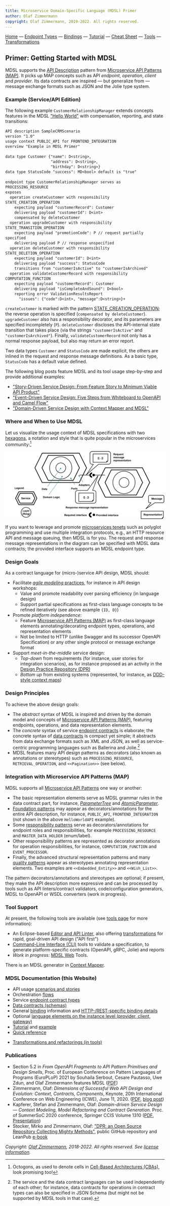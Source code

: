 ```yaml
---
title: Microservice Domain-Specific Language (MDSL) Primer
author: Olaf Zimmermann
copyright: Olaf Zimmermann, 2019-2022. All rights reserved.
---
```


[Home](./index) &mdash; [Endpoint Types](./servicecontract) &mdash; [Bindings](./bindings) &mdash; [Tutorial](./tutorial) &mdash; [Cheat Sheet](./quickreference) &mdash; [Tools](./tools) &mdash; [Transformations](./soad.md)

## Primer: Getting Started with MDSL

MDSL supports the [API Description](https://microservice-api-patterns.org/patterns/foundation/APIDescription) pattern from [Microservice API Patterns (MAP)](https://ozimmer.ch/patterns/2020/05/07/MAPMetaPost.html). It picks up MAP concepts such as API *endpoint*, *operation*, *client* and *provider*. Its data contracts are inspired — but generalize from — message exchange formats such as JSON and the Jolie type system.

### Example (Service/API Edition)

The following example `CustomerRelationshipManager` extends concepts features in the MDSL ["Hello World"](./index) with compensation, reporting, and state transitions:

~~~
API description SampleCRMScenario
version "1.0"
usage context PUBLIC_API for FRONTEND_INTEGRATION 
overview "Example in MDSL Primer"

data type Customer {"name": D<string>, 
                    "address": D<string>, 
                    "birthday": D<string>}
data type StatusCode "success": MD<bool> default is "true"

endpoint type CustomerRelationshipManager serves as PROCESSING_RESOURCE
exposes 
  operation createCustomer with responsibility STATE_CREATION_OPERATION
    expecting payload "customerRecord": Customer
    delivering payload "customerId": D<int>
    compensated by deleteCustomer
  operation upgradeCustomer with responsibility STATE_TRANSITION_OPERATION
    expecting payload "promotionCode": P // request partially specified
    delivering payload P // response unspecified
  operation deleteCustomer with responsibility STATE_DELETION_OPERATION
    expecting payload "customerId": D<int>
    delivering payload "success": StatusCode
    transitions from "customerIsActive" to "customerIsArchived"
  operation validateCustomerRecord with responsibility COMPUTATION_FUNCTION
    expecting payload "customerRecord": Customer
    delivering payload "isCompleteAndSound": D<bool>
    reporting error ValidationResultsReport 
      "issues": {"code":D<int>, "message":D<string>}+
~~~

`createCustomer` is marked with the pattern [STATE_CREATION_OPERATION](https://microservice-api-patterns.org/patterns/responsibility/operationResponsibilities/StateCreationOperation); the reverse operation is specified (`compensated by deleteCustomer`).  `upgradeCustomer` also has a responsibility decorator, and its parameters are specified incompletely (`P`). `deleteCustomer` discloses the API-internal state transition that takes place (via the strings `"customerIsActive"` and `"customerIsArchived"`). Finally, `validateCustomerRecord` not only has a normal response payload, but also may return an error report.

Two data types `Customer` and `StatusCode` are made explicit, the others are inlined in the request and response message definitions. As a basic type, `StatusCode` has a default value defined.

The following blog posts feature MDSL and its tool usage step-by-step and provide additional examples:

* ["Story-Driven Service Design: From Feature Story to Minimum Viable API Product"](https://ozimmer.ch/practices/2022/01/20/StoryDrivenServiceDesignDemo.html)
* ["Event-Driven Service Design: Five Steps from Whiteboard to OpenAPI and Camel Flow"](https://ozimmer.ch/practices/2022/01/13/EventDrivenServiceDesignDemo.html)
* ["Domain-Driven Service Design with Context Mapper and MDSL"](https://medium.com/olzzio/domain-driven-service-design-with-context-mapper-and-mdsl-d5a0fc6091c2)


### Where and When to Use MDSL 

Let us visualize the usage context of MDSL specifications with two [hexagons](https://herbertograca.com/2017/09/14/ports-adapters-architecture/), a notation and style that is quite popular in the microservices community:[^2] 

[^2]: Octogons, as used to denote cells in [Cell-Based Architectures (CBAs)](https://github.com/wso2/reference-architecture), look promising too!

<!-- [Solution Sketch of API Integration](MAP-HexagonionAODLegend.png) -->
<img src="MAP-HexagonionAODLegend.png" alt="Solution Sketch of API Integration" class="inline"/>

If you want to leverage and promote [microservices tenets](http://rdcu.be/mJPz) such as polyglot programming and use multiple integration protocols, e.g., an HTTP resource API and message queuing, then MDSL is for you. The request and response message representations in the diagram can be specified with MDSL data contracts; the provided interface supports an MDSL endpoint type.

### Design Goals

As a contract language for (micro-)service API design, MDSL should:

* Facilitate [*agile modeling* practices](http://agilemodeling.com/), for instance in API design workshops:
    * Value and promote readability over parsing efficiency (in language design)
    * Support partial specifications as first-class language concepts to be refined iteratively (see above example `{ID, D}`)
* Promote *platform independence*:
    * Feature [Microservice API Patterns (MAP)](https://microservice-api-patterns.org/) as first-class language elements annotating/decorating endpoint types, operations, and representation elements 
    * Not be limited to HTTP (unlike Swagger and its successor OpenAPI Specification) or any other single protocol or message exchange format
* Support *meet-in-the-middle* service design:
    * *Top-down* from requirements (for instance, user stories for integration scenarios), as for instance proposed as an activity in the [Design Practice Repository (DPR)](https://github.com/socadk/design-practice-repository) 
    * *Bottom up* from existing systems (represented, for instance, as [DDD-style context maps](https://contextmapper.org/))

<!-- retrofit paper page (Appendix A from SummerSoC paper on CML and MDSL? -->

### Design Principles

To achieve the above design goals:

* The *abstract* syntax of MDSL is inspired and driven by the domain model and concepts of [Microservice API Patterns (MAP)](https://microservice-api-patterns.org/primer), featuring endpoints, operations, and data representation elements. 
* The *concrete* syntax of service [endpoint contracts](./servicecontract) is elaborate; the concrete syntax of [data contracts](./datacontract) is compact yet simple; it abstracts from data exchange formats such as XML and JSON, as well as service-centric programming languages such as Ballerina and Jolie.[^1]
* MDSL features many API design patterns as decorators (also known as annotations or stereotypes) such as `PROCESSING_RESOURCE`, `RETRIEVAL_OPERATION`, and `<<Pagination>>` (see below).

[^1]: The service and the data contract languages can be used independently of each other; for instance, data contracts for operations in contract types can also be specified in JSON Schema (but might not be supported by MDSL tools in that case).

### Integration with Microservice API Patterns (MAP)

MDSL supports all [Microservice API Patterns](https://microservice-api-patterns.org/) one way or another:

* The basic representation elements serve as MDSL grammar rules in the data contract part, for instance, [*ParameterTree*](https://microservice-api-patterns.org/patterns/structure/representationElements/ParameterTree) and [*AtomicParameter*](https://microservice-api-patterns.org/patterns/structure/representationElements/AtomicParameter).
* [Foundation patterns](https://microservice-api-patterns.org/patterns/foundation/) may appear as decorators/annotations for the entire API description, for instance, `PUBLIC_API`, `FRONTEND_INTEGRATION` (not shown in the above `HelloWorldAPI` example).
* Some [responsibility patterns](https://microservice-api-patterns.org/patterns/responsibility/) serve as decorators/annotations for endpoint roles and responsibilities, for example `PROCESSING_RESOURCE` and `MASTER_DATA_HOLDER` (enum/label).
* Other responsibility patterns are represented as decorator annotations for operation responsibilities, for instance, `COMPUTATION_FUNCTION` and `EVENT_PROCESSOR`.
* Finally, the advanced structural representation patterns and many [quality patterns](https://microservice-api-patterns.org/patterns/quality/) appear as stereotypes annotating representation elements. Two examples are ``<<Embedded_Entity>>`` and ``<<Wish_List>>``.

The pattern decorators/annotations and stereotypes are optional; if present, they make the API description more expressive and can be processed by tools such as API linters/contract validators, code/configuration generators, MDSL to OpenAPI or WSDL converters (work in progress).

### Tool Support

At present, the following tools are available (see [tools page](./tools) for more information):

* An Eclipse-based [Editor and API Linter](./tools#eclipse-plugin), also offering [transformations](./soad) for rapid, goal-driven API design ("API first") 
* [Command-Line Interface (CLI)](./tools#command-line-interface-cli-tools) tools to validate a specification, to generate platform-specific contracts (OpenAPI, gRPC, Jolie) and reports
* *Work in progress:* [MDSL Web](https://mdsl-web.herokuapp.com/) Tools.

There is an MDSL generator in [Context Mapper](https://contextmapper.org/docs/mdsl/).

### MDSL Documentation (this Website)

* API usage [scenarios and stories](scenarios.md)
* Orchestration [flows](flows.md)
* Service [endpoint contract types](./servicecontract)
* [Data contracts (schemas)](./datacontract)
* General [binding](./bindings) information and [HTTP-/REST-specific binding details](./http-rest)
* Optional [language elements on the instance level (provider, client, gateway)](./optionalparts)
* [Tutorial](./tutorial) and [example](./examples)
* [Quick reference](./quickreference)
<!-- * [Tool information (CLI, editor/linter)](./tools) -->
* [Transformations and refactorings (in tools)](./soad)

### Publications

* Section 5.2 in *From OpenAPI Fragments to API Pattern Primitives and Design Smells*, Proc. of European Conference on Pattern Languages of Programs (EuroPLoP) 2021 by Souhaila Serbout, Cesare Pautasso, Uwe Zdun, and Olaf Zimmermann features MDSL ([PDF](http://design.inf.usi.ch/sites/default/files/biblio/apiace-europlop2021.pdf))
* Zimmermann, Olaf: *Dimensions of Successful Web API Design and Evolution: Context, Contracts, Components*, Keynote, 20th International Conference on Web Engineering (ICWE), June 11, 2020. ([PDF](https://ozimmer.ch/assets/presos/ZIO-ICWEKeynoteWADEC3v10p.pdf), [blog post](https://ozimmer.ch/practices/2020/06/10/ICWEKeynoteAndDemo.html))
* Kapferer, Stefan and Zimmermann, Olaf: *Domain-driven Service Design — Context Modeling, Model Refactoring and Contract Generation*. Proc. of SummerSoC 2020 conference, Springer CCIS Volume 1310 ([PDF](https://contextmapper.org/media/SummerSoC-2020_Domain-driven-Service-Design_Authors-Copy.pdf), [Presentation](https://contextmapper.org/media/Stefan-Kapferer_SummerSoC2020_presentation.pdf))
* Stocker, Mirko and Zimmermann, Olaf: ["DPR: an Open Source Repository Collecting Mighty Methods"](https://medium.com/olzzio/design-practice-repository-dpr-ed5e9d0e91cd), public GitHub repository and LeanPub [e-book](https://leanpub.com/dpr)

*Copyright: [Olaf Zimmermann](https://ozimmer.ch/index.html), 2018-2022. All rights reserved. See [license information](https://github.com/Microservice-API-Patterns/MDSL-Specification/blob/master/LICENSE).*

<!-- *EOF* -->
